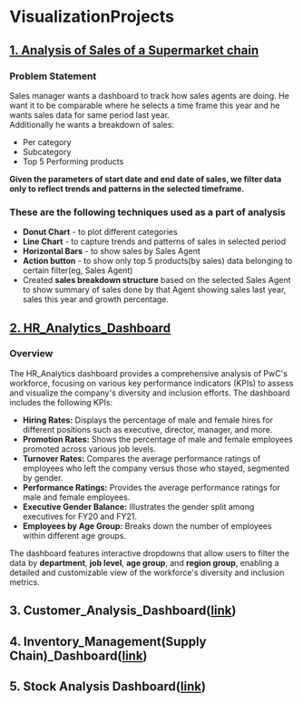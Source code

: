 # VisualizationProjects
## [1. Analysis of Sales of a Supermarket chain](https://public.tableau.com/app/profile/sowmya.pallempati/viz/SuperstoreSalesDashboard_16787632174850/salesDashboard?publish=yes)
### Problem Statement
Sales manager wants a dashboard to track how sales agents are doing. He want it to be comparable where he selects a time frame this year and he wants sales data for same period last year.<br> Additionally he wants a breakdown of sales:  
*	Per category  
*	Subcategory  
*	Top 5 Performing products  

 **Given the parameters of start date and end date of sales, we filter data only to reflect trends and patterns in the selected timeframe.**

### These are the following techniques used as a part of analysis
  * **Donut Chart** - to plot different categories
  * **Line Chart** - to capture trends and patterns of sales in selected period
  * **Horizontal Bars** - to show sales by Sales Agent
  * **Action button** - to show only top 5 products(by sales) data belonging to certain filter(eg, Sales Agent)
  * Created **sales breakdown structure** based on the selected Sales Agent to show summary of sales done by that Agent showing sales last year, sales this year and growth percentage.

 ## [2. HR_Analytics_Dashboard](https://app.powerbi.com/view?r=eyJrIjoiNzU5MjM2NTgtNTJiYy00ZGNhLWJjN2EtZjNmZTg1YzM4ZTYxIiwidCI6IjE3ZjFhODdlLTJhMjUtNGVhYS1iOWRmLTlkNDM5MDM0YjA4MCIsImMiOjF9)
 ### Overview
The HR_Analytics dashboard provides a comprehensive analysis of PwC's workforce, focusing on various key performance indicators (KPIs) to assess and visualize the company's diversity and inclusion efforts. The dashboard includes the following KPIs:

* **Hiring Rates:** Displays the percentage of male and female hires for different positions such as executive, director, manager, and more.
* **Promotion Rates:** Shows the percentage of male and female employees promoted across various job levels.
* **Turnover Rates:** Compares the average performance ratings of employees who left the company versus those who stayed, segmented by gender.
* **Performance Ratings:** Provides the average performance ratings for male and female employees.
* **Executive Gender Balance:** Illustrates the gender split among executives for FY20 and FY21.
* **Employees by Age Group:** Breaks down the number of employees within different age groups.

The dashboard features interactive dropdowns that allow users to filter the data by **department**, **job level**, **age group**, and **region group**, enabling a detailed and customizable view of the workforce's diversity and inclusion metrics.


 ## 3. Customer_Analysis_Dashboard([link](https://app.powerbi.com/view?r=eyJrIjoiMjUwNGU5MTUtNGRjOC00ZDk2LWIzNDItZDkwNjJlZTU4MGE0IiwidCI6IjE3ZjFhODdlLTJhMjUtNGVhYS1iOWRmLTlkNDM5MDM0YjA4MCIsImMiOjF9))
 ## 4. Inventory_Management(Supply Chain)_Dashboard([link](https://app.powerbi.com/reportEmbed?reportId=ae27445f-1e72-43e6-84fa-078014df26e2&autoAuth=true&ctid=17f1a87e-2a25-4eaa-b9df-9d439034b080))
 ## 5. Stock Analysis Dashboard([link](https://public.tableau.com/app/profile/sowmya.pallempati/viz/StockAnalysis_17101939763230/Dashboard1))
 

    

